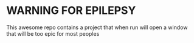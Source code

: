 # WARNING FOR EPILEPSY

This awesome repo contains a project that when run will open a window that will be too epic for most peoples
